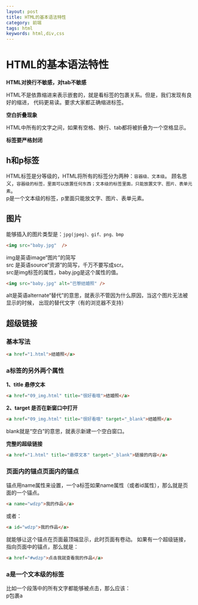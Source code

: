 ```yaml
---
layout: post
title: HTML的基本语法特性
category: 前端
tags: html
keywords: html,div,css
---  
```

# HTML的基本语法特性
**HTML对换行不敏感，对tab不敏感**  

HTML不是依靠缩进来表示嵌套的，就是看标签的包裹关系。但是，我们发现有良好的缩进，
代码更易读。要求大家都正确缩进标签。   

**空白折叠现象**   

HTML中所有的文字之间，如果有空格、换行、tab都将被折叠为一个空格显示。  

**标签要严格封闭**
## h和p标签  
HTML标签是分等级的，HTML将所有的标签分为两种：`容器级、文本级`。
顾名思义，`容器级的标签，里面可以放置任何东西；文本级的标签里面，只能放置文字、图片、表单元素`。  
p是一个文本级的标签，p里面只能放文字、图片、表单元素。
## 图片  
能够插入的图片类型是：`jpg(jpeg)、gif、png、bmp`  
```html
<img src="baby.jpg"  />
```
img是英语image“图片”的简写  
src 是英语source“资源”的简写，千万不要写成scr。  
src是img标签的属性，baby.jpg是这个属性的值。  
```html
<img src="baby.jpg" alt="巴黎结婚照" />  
```  
alt是英语alternate“替代”的意思，就表示不管因为什么原因，当这个图片无法被显示的时候，
出现的替代文字（有的浏览器不支持）  
## 超级链接   
### 基本写法
```html
<a href="1.html">结婚照</a>
```  
### a标签的另外两个属性  

**1、title 悬停文本**
```html
<a href="09_img.html" title="很好看哦">结婚照</a>
```  
**2、target 是否在新窗口中打开**
```html
<a href="09_img.html" title="很好看哦" target="_blank">结婚照</a>
```  
blank就是“空白”的意思，就表示新建一个空白窗口。 
 
**完整的超级链接**
```html
<a href="1.html" title="悬停文本" target="_blank">链接的内容</a>  
```  
### 页面内的锚点页面内的锚点  
锚点用name属性来设置，一个a标签如果name属性（或者id属性），那么就是页面的一个锚点。
```html
<a name="wdzp">我的作品</a>
```
或者：
```html
<a id="wdzp">我的作品</a>
```
就能够让这个锚点在页面最顶端显示，此时页面有卷动。
如果有一个超级链接，指向页面中的锚点，那么就是：  
```html
<a href="#wdzp">点击我就查看我的作品</a>
```
### a是一个文本级的标签  
比如一个段落中的所有文字都能够被点击，那么应该：  
p包裹a